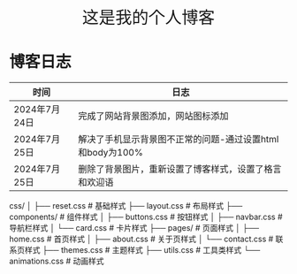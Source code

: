 <div style="text-align: center; font-size:30px">
    这是我的个人博客
</div>

# 博客日志


| 时间          | 日志                                                      |
| ------------- | --------------------------------------------------------- |
| 2024年7月24日 | 完成了网站背景图添加，网站图标添加                        |
| 2024年7月25日 | 解决了手机显示背景图不正常的问题-通过设置html和body为100% |
| 2024年7月25日 | 删除了背景图片，重新设置了博客样式，设置了格言和欢迎语    |

css/
│
├── reset.css         # 基础样式
├── layout.css       # 布局样式
├── components/      # 组件样式
│   ├── buttons.css  # 按钮样式
│   ├── navbar.css   # 导航栏样式
│   └── card.css     # 卡片样式
├── pages/           # 页面样式
│   ├── home.css     # 首页样式
│   ├── about.css    # 关于页样式
│   └── contact.css  # 联系页样式
├── themes.css       # 主题样式
├── utils.css        # 工具类样式
└── animations.css   # 动画样式
